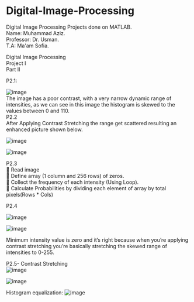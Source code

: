 # Digital-Image-Processing
Digital Image Processing Projects done on MATLAB.<br>
Name: Muhammad Aziz.<br>
Professor: Dr. Usman.<br>
T.A: Ma'am Sofia.<br>

Digital Image Processing<br>
Project I <br>
Part II<br>


P2.1:<br>

![image](https://github.com/azizmalik787/Digital-Image-Processing/assets/47723371/efe001b6-107c-46b8-be3b-eb8008a8ada3)
<br>
The image has a poor contrast, with a very narrow dynamic range of intensities, as we can see in this image the histogram is skewed to the values between 0 and 110.<br>
P2.2<br>
After Applying Contrast Stretching the range get scattered resulting an enhanced picture shown below.<br>


![image](https://github.com/azizmalik787/Digital-Image-Processing/assets/47723371/09d78776-5a46-4c2a-acb5-0fd50e27b2d2)
<br>

![image](https://github.com/azizmalik787/Digital-Image-Processing/assets/47723371/a4eaf2ce-137e-4186-ac83-0fe727153a4e)
<br>

P2.3<br>
	Read image  <br>
	Define array (1 column and 256 rows) of zeros.<br>
	Collect the frequency of each intensity (Using Loop). <br>
	Calculate Probabilities by dividing each element of array by total pixels(Rows * Cols)<br>

P2.4<br>

![image](https://github.com/azizmalik787/Digital-Image-Processing/assets/47723371/c42ede7e-8697-41b3-a382-977007aed037)<br>

![image](https://github.com/azizmalik787/Digital-Image-Processing/assets/47723371/73d353c9-b052-4256-a2cf-602a29347749)<br>

Minimum intensity value is zero and it’s right because when you’re applying contrast stretching you’re basically stretching the skewed range of intensities to 0-255.<br>

P2.5- Contrast Stretching<br>
![image](https://github.com/azizmalik787/Digital-Image-Processing/assets/47723371/1793b683-aa29-46a2-bc24-898d0d42f452)<br>

![image](https://github.com/azizmalik787/Digital-Image-Processing/assets/47723371/06340e4b-3ed8-4208-a2f7-e22ad7894b62)<br>
 
Histogram equalization:
![image](https://github.com/azizmalik787/Digital-Image-Processing/assets/47723371/7883b925-e855-41bc-b89f-3ae706719e2d)<br>

 


